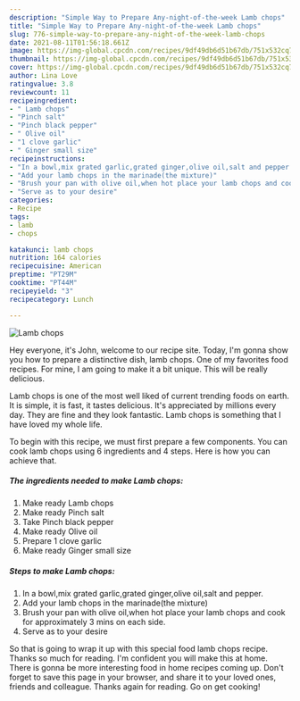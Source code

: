 ```yaml
---
description: "Simple Way to Prepare Any-night-of-the-week Lamb chops"
title: "Simple Way to Prepare Any-night-of-the-week Lamb chops"
slug: 776-simple-way-to-prepare-any-night-of-the-week-lamb-chops
date: 2021-08-11T01:56:18.661Z
image: https://img-global.cpcdn.com/recipes/9df49db6d51b67db/751x532cq70/lamb-chops-recipe-main-photo.jpg
thumbnail: https://img-global.cpcdn.com/recipes/9df49db6d51b67db/751x532cq70/lamb-chops-recipe-main-photo.jpg
cover: https://img-global.cpcdn.com/recipes/9df49db6d51b67db/751x532cq70/lamb-chops-recipe-main-photo.jpg
author: Lina Love
ratingvalue: 3.8
reviewcount: 11
recipeingredient:
- " Lamb chops"
- "Pinch salt"
- "Pinch black pepper"
- " Olive oil"
- "1 clove garlic"
- " Ginger small size"
recipeinstructions:
- "In a bowl,mix grated garlic,grated ginger,olive oil,salt and pepper."
- "Add your lamb chops in the marinade(the mixture)"
- "Brush your pan with olive oil,when hot place your lamb chops and cook for approximately 3 mins on each side."
- "Serve as to your desire"
categories:
- Recipe
tags:
- lamb
- chops

katakunci: lamb chops 
nutrition: 164 calories
recipecuisine: American
preptime: "PT29M"
cooktime: "PT44M"
recipeyield: "3"
recipecategory: Lunch

---
```



![Lamb chops](https://img-global.cpcdn.com/recipes/9df49db6d51b67db/751x532cq70/lamb-chops-recipe-main-photo.jpg)

Hey everyone, it's John, welcome to our recipe site. Today, I'm gonna show you how to prepare a distinctive dish, lamb chops. One of my favorites food recipes. For mine, I am going to make it a bit unique. This will be really delicious.

Lamb chops is one of the most well liked of current trending foods on earth. It is simple, it is fast, it tastes delicious. It's appreciated by millions every day. They are fine and they look fantastic. Lamb chops is something that I have loved my whole life.




To begin with this recipe, we must first prepare a few components. You can cook lamb chops using 6 ingredients and 4 steps. Here is how you can achieve that.

<!--inarticleads1-->

##### The ingredients needed to make Lamb chops:

1. Make ready  Lamb chops
1. Make ready Pinch salt
1. Take Pinch black pepper
1. Make ready  Olive oil
1. Prepare 1 clove garlic
1. Make ready  Ginger small size




<!--inarticleads2-->

##### Steps to make Lamb chops:

1. In a bowl,mix grated garlic,grated ginger,olive oil,salt and pepper.
1. Add your lamb chops in the marinade(the mixture)
1. Brush your pan with olive oil,when hot place your lamb chops and cook for approximately 3 mins on each side.
1. Serve as to your desire




So that is going to wrap it up with this special food lamb chops recipe. Thanks so much for reading. I'm confident you will make this at home. There is gonna be more interesting food in home recipes coming up. Don't forget to save this page in your browser, and share it to your loved ones, friends and colleague. Thanks again for reading. Go on get cooking!

